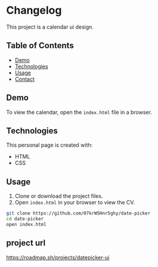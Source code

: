 # Changelog

This project is a calendar ui design.

## Table of Contents

- [Demo](#demo)
- [Technologies](#technologies)
- [Usage](#usage)
- [Contact](#contact)

## Demo

To view the calendar, open the `index.html` file in a browser.

## Technologies

This personal page is created with:

- HTML
- CSS

## Usage

1. Clone or download the project files.
2. Open `index.html` in your browser to view the CV.

```bash
git clone https://github.com/07krW5Hnr5ghy/date-picker
cd date-picker
open index.html
```

## project url

https://roadmap.sh/projects/datepicker-ui
